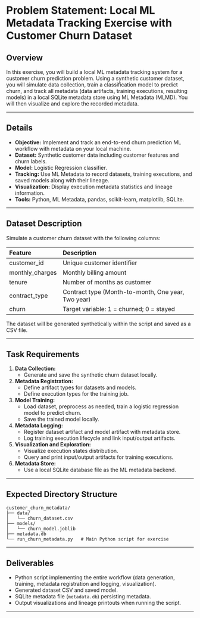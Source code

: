 # Problem Statement: Local ML Metadata Tracking Exercise with Customer Churn Dataset

## Overview

In this exercise, you will build a local ML metadata tracking system for a customer churn prediction problem. Using a synthetic customer dataset, you will simulate data collection, train a classification model to predict churn, and track all metadata (data artifacts, training executions, resulting models) in a local SQLite metadata store using ML Metadata (MLMD). You will then visualize and explore the recorded metadata.

***

## Details

- **Objective:** Implement and track an end-to-end churn prediction ML workflow with metadata on your local machine.
- **Dataset:** Synthetic customer data including customer features and churn labels.
- **Model:** Logistic Regression classifier.
- **Tracking:** Use ML Metadata to record datasets, training executions, and saved models along with their lineage.
- **Visualization:** Display execution metadata statistics and lineage information.
- **Tools:** Python, ML Metadata, pandas, scikit-learn, matplotlib, SQLite.

***

## Dataset Description

Simulate a customer churn dataset with the following columns:


| Feature | Description |
| :-- | :-- |
| customer_id | Unique customer identifier |
| monthly_charges | Monthly billing amount |
| tenure | Number of months as customer |
| contract_type | Contract type (Month-to-month, One year, Two year) |
| churn | Target variable: 1 = churned; 0 = stayed |

The dataset will be generated synthetically within the script and saved as a CSV file.

***

## Task Requirements

1. **Data Collection:**
    - Generate and save the synthetic churn dataset locally.
2. **Metadata Registration:**
    - Define artifact types for datasets and models.
    - Define execution types for the training job.
3. **Model Training:**
    - Load dataset, preprocess as needed, train a logistic regression model to predict churn.
    - Save the trained model locally.
4. **Metadata Logging:**
    - Register dataset artifact and model artifact with metadata store.
    - Log training execution lifecycle and link input/output artifacts.
5. **Visualization and Exploration:**
    - Visualize execution states distribution.
    - Query and print input/output artifacts for training executions.
6. **Metadata Store:**
    - Use a local SQLite database file as the ML metadata backend.

***

## Expected Directory Structure

```
customer_churn_metadata/
├── data/
│   └── churn_dataset.csv
├── models/
│   └── churn_model.joblib
├── metadata.db
└── run_churn_metadata.py   # Main Python script for exercise
```


***

## Deliverables

- Python script implementing the entire workflow (data generation, training, metadata registration and logging, visualization).
- Generated dataset CSV and saved model.
- SQLite metadata file (`metadata.db`) persisting metadata.
- Output visualizations and lineage printouts when running the script.

***

